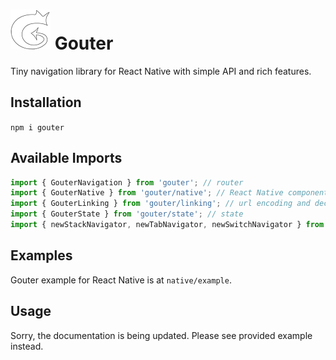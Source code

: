 # ![icon](media/icon.png) Gouter

Tiny navigation library for React Native with simple API and rich features.

## Installation

`npm i gouter`

## Available Imports

```js
import { GouterNavigation } from 'gouter'; // router
import { GouterNative } from 'gouter/native'; // React Native component
import { GouterLinking } from 'gouter/linking'; // url encoding and decoding
import { GouterState } from 'gouter/state'; // state
import { newStackNavigator, newTabNavigator, newSwitchNavigator } from 'gouter/navigators'; // navigators
```

## Examples

Gouter example for React Native is at `native/example`.

## Usage

Sorry, the documentation is being updated. Please see provided example instead.

